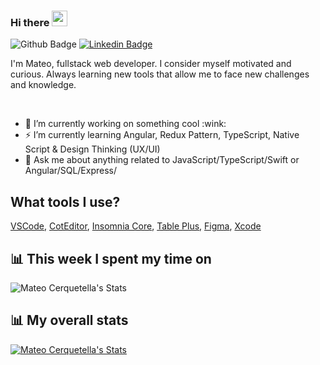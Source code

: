 ### Hi there <img src="https://media.giphy.com/media/hvRJCLFzcasrR4ia7z/giphy.gif" width="25px">
![Github Badge](https://img.shields.io/github/followers/mateocerquetella?label=Followers&style=social)
[![Linkedin Badge](https://img.shields.io/badge/-Mateo%20Cerquetella-blue?style=flat&logo=Linkedin&logoColor=white&link=https://www.linkedin.com/in/mateocerquetella/)](https://www.linkedin.com/in/mateocerquetella/)

<p>
  I'm Mateo, fullstack web developer. I consider myself motivated and curious. Always learning new tools that allow me to face new challenges and knowledge.
</p>
</br>
<ul>
  <li> 🔭 I’m currently working on something cool :wink:</li>
  <li> ⚡ I’m currently learning Angular, Redux Pattern, TypeScript, Native Script & Design Thinking (UX/UI)</li>
  <li> 💬 Ask me about anything related to JavaScript/TypeScript/Swift or Angular/SQL/Express/</li>
</ul>

<h2>What tools I use?</h2>
<p><a href="https://code.visualstudio.com">VSCode</a>, <a href="https://coteditor.com/">CotEditor</a>, <a href="https://insomnia.rest/download/">Insomnia Core</a>, <a href="https://tableplus.com">Table Plus</a>, <a href="https://www.figma.com">Figma</a>, <a href="https://developer.apple.com/xcode/">Xcode</a></p>

<h2>📊 This week I spent my time on</h2>
<img src="https://github-readme-stats-taupe-two.vercel.app/api/wakatime?username=09c4add0-183b-49f8-8579-24bb63c92e74&hide_title=true&hide_border=true&langs_count=5&layout=compact&count_private=true&show_icons=true&hide_title=true&include_all_commits=true&title_color=fff&icon_color=79ff97&text_color=9f9f9f&bg_color=151515" alt="Mateo Cerquetella's Stats" >

<h2 align="left">📊 My overall stats</h2>
  <a href="https://github.com/MateoCerquetella">
    <img src="https://github-readme-stats.vercel.app/api?username=mateocerquetella&hide_border=true&langs_count=5&layout=compact&count_private=true&show_icons=true&hide_title=true&include_all_commits=true&title_color=fff&icon_color=79ff97&text_color=9f9f9f&bg_color=151515&include_all_commits=true" alt="Mateo Cerquetella's Stats" >
    <br>
  </a>
